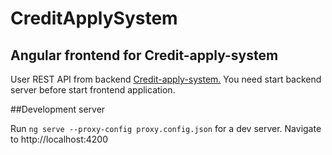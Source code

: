 # CreditApplySystem

## Angular frontend for Credit-apply-system

User REST API from backend [Credit-apply-system.](https://github.com/oguzdanis/credit-apply-system) You need start backend server before start frontend application.

##Development server

Run ```ng serve --proxy-config proxy.config.json``` for a dev server. Navigate to http://localhost:4200
